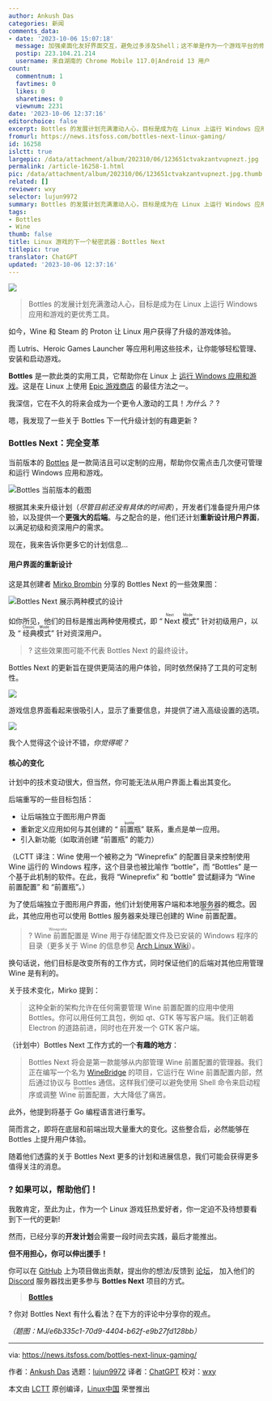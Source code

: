 ```yaml
---
author: Ankush Das
categories: 新闻
comments_data:
- date: '2023-10-06 15:07:18'
  message: 加强桌面化友好界面交互，避免过多涉及Shell；这不单是作为一个游戏平台的修养，也是Linux旨在成为一个合格日常桌面系统的必修课，堪称Linux桌面普及的一大瓶颈。
  postip: 223.104.21.214
  username: 来自湖南的 Chrome Mobile 117.0|Android 13 用户
count:
  commentnum: 1
  favtimes: 0
  likes: 0
  sharetimes: 0
  viewnum: 2231
date: '2023-10-06 12:37:16'
editorchoice: false
excerpt: Bottles 的发展计划充满激动人心，目标是成为在 Linux 上运行 Windows 应用和游戏的更优秀工具。
fromurl: https://news.itsfoss.com/bottles-next-linux-gaming/
id: 16258
islctt: true
largepic: /data/attachment/album/202310/06/123651ctvakzantvupnezt.jpg
permalink: /article-16258-1.html
pic: /data/attachment/album/202310/06/123651ctvakzantvupnezt.jpg.thumb.jpg
related: []
reviewer: wxy
selector: lujun9972
summary: Bottles 的发展计划充满激动人心，目标是成为在 Linux 上运行 Windows 应用和游戏的更优秀工具。
tags:
- Bottles
- Wine
thumb: false
title: Linux 游戏的下一个秘密武器：Bottles Next
titlepic: true
translator: ChatGPT
updated: '2023-10-06 12:37:16'
---
```


![](/data/attachment/album/202310/06/123651ctvakzantvupnezt.jpg)



> 
> Bottles 的发展计划充满激动人心，目标是成为在 Linux 上运行 Windows 应用和游戏的更优秀工具。
> 
> 
> 


如今，Wine 和 Steam 的 Proton 让 Linux 用户获得了升级的游戏体验。


而 Lutris、Heroic Games Launcher 等应用利用这些技术，让你能够轻松管理、安装和启动游戏。


**Bottles** 是一款此类的实用工具，它帮助你在 Linux 上 [运行 Windows 应用和游戏](https://itsfoss.com/use-windows-applications-linux/)。这是在 Linux 上使用 [Epic 游戏商店](https://itsfoss.com/epic-games-linux/) 的最佳方法之一。


我深信，它在不久的将来会成为一个更令人激动的工具！*为什么？* ?


嗯，我发现了一些关于 Bottles 下一代升级计划的有趣更新 ?


### Bottles Next：完全变革


当前版本的 [Bottles](https://usebottles.com/) 是一款简洁且可以定制的应用，帮助你仅需点击几次便可管理和运行 Windows 应用和游戏。


![Bottles 当前版本的截图](/data/attachment/album/202310/06/123717nyivt1f1cvvhbi7y.png)


根据其未来升级计划（*尽管目前还没有具体的时间表*），开发者们准备提升用户体验，以及提供一个**更强大的后端**。与之配合的是，他们还计划**重新设计用户界面**，以满足初级和资深用户的需求。


现在，我来告诉你更多它的计划信息...


#### 用户界面的重新设计


这是其创建者 [Mirko Brombin](https://news.itsfoss.com/interview-mirko-brombin/) 分享的 Bottles Next 的一些效果图：


![Bottles Next 展示两种模式的设计](/data/attachment/album/202310/06/123718n3fvweziwwnxw8jb.jpg)


如你所见，他们的目标是推出两种使用模式，即 “<ruby> Next 模式 <rt>  Next Mode </rt></ruby>” 针对初级用户，以及 “<ruby> 经典模式 <rt>  Classic Mode </rt></ruby>” 针对资深用户。



> 
> ? 这些效果图可能不代表 Bottles Next 的最终设计。
> 
> 
> 


Bottles Next 的更新旨在提供更简洁的用户体验，同时依然保持了工具的可定制性。


![](/data/attachment/album/202310/06/123718ebmnxjcdmrmjjbdp.jpg)


游戏信息界面看起来很吸引人，显示了重要信息，并提供了进入高级设置的选项。


![](/data/attachment/album/202310/06/123718zk2j7urkq4r1jrtz.jpg)


我个人觉得这个设计不错，*你觉得呢？*


#### 核心的变化


计划中的技术变动很大，但当然，你可能无法从用户界面上看出其变化。


后端重写的一些目标包括：


* 让后端独立于图形用户界面
* 重新定义应用如何与其创建的 “<ruby> 前置瓶 <rt>  bottle </rt></ruby>” 联系，重点是单一应用。
* 引入新功能（如取消创建 “前置瓶” 的能力）


（LCTT 译注：Wine 使用一个被称之为 “Wineprefix” 的配置目录来控制使用 Wine 运行的 Windows 程序，这个目录也被比喻作 “bottle”，而 “Bottles” 是一个基于此机制的软件。在此，我将 “Wineprefix” 和 “bottle” 尝试翻译为 “Wine 前置配置” 和 “前置瓶”。）


为了使后端独立于图形用户界面，他们计划使用客户端和本地服务器的概念。因此，其他应用也可以使用 Bottles 服务器来处理已创建的 <ruby> Wine 前置配置 <rt>  Wineprefix </rt></ruby>。



> 
> ? <ruby> Wine 前置配置 <rt>  Wineprefix </rt></ruby> 是 Wine 用于存储配置文件及已安装的 Windows 程序的目录（更多关于 Wine 的信息参见 [Arch Linux Wiki](https://wiki.archlinux.org/title/wine)）。
> 
> 
> 


换句话说，他们目标是改变所有的工作方式，同时保证他们的后端对其他应用管理 Wine 是有利的。


关于技术变化，Mirko 提到：



> 
> 这种全新的架构允许在任何需要管理 Wine 前置配置的应用中使用 Bottles。你可以用任何工具包，例如 qt、GTK 等写客户端。我们正朝着 Electron 的道路前进，同时也在开发一个 GTK 客户端。
> 
> 
> 


（计划中）Bottles Next 工作方式的一个**有趣的地方**：



> 
> Bottles Next 将会是第一款能够从内部管理 Wine 前置配置的管理器。我们正在编写一个名为 [WineBridge](https://github.com/bottlesdevs/winebridge) 的项目，它运行在 Wine 前置配置内部，然后通过协议与 Bottles 通信。这样我们便可以避免使用 Shell 命令来启动程序或调整 <ruby> Wine 前置配置 <rt>  Wineprefix </rt></ruby>，大大降低了痛苦。
> 
> 
> 


此外，他提到将基于 Go 编程语言进行重写。


简而言之，即将在底层和前端出现大量重大的变化。这些整合后，必然能够在 Bottles 上提升用户体验。


随着他们透露的关于 Bottles Next 更多的计划和进展信息，我们可能会获得更多值得关注的消息。


### ? 如果可以，帮助他们！


我敢肯定，至此为止，作为一个 Linux 游戏狂热爱好者，你一定迫不及待想要看到下一代的更新!


然而，已经分享的**开发计划**会需要一段时间去实践，最后才能推出。


**但不用担心，你可以伸出援手！**


你可以在 [GitHub](https://github.com/bottlesdevs) 上为项目做出贡献，提出你的想法/反馈到 [论坛](https://forum.usebottles.com/)， 加入他们的 [Discord](https://discord.gg/wF4JAdYrTR) 服务器找出更多参与 **Bottles Next** 项目的方式。



> 
> **[Bottles](https://usebottles.com/)**
> 
> 
> 


? 你对 Bottles Next 有什么看法？在下方的评论中分享你的观点。


*（题图：MJ/e6b335c1-70d9-4404-b62f-e9b27fd128bb）*




---


via: <https://news.itsfoss.com/bottles-next-linux-gaming/>


作者：[Ankush Das](https://news.itsfoss.com/author/ankush/) 选题：[lujun9972](https://github.com/lujun9972) 译者：[ChatGPT](https://linux.cn/lctt/ChatGPT) 校对：[wxy](https://github.com/wxy)


本文由 [LCTT](https://github.com/LCTT/TranslateProject) 原创编译，[Linux中国](https://linux.cn/) 荣誉推出